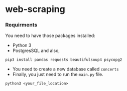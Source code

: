 # web-scraping


### Requirments
You need to have those packages installed:
- Python 3
- PostgresSQL
and also, 

`pip3 install pandas requests beautifulsoup4 psycopg2`

 - You need to create a new database called `concerts`
 - Finally, you just need to run the `main.py` file.
 
 `python3 <your_file_location>`
